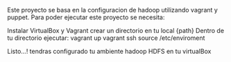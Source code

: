 Este proyecto se basa en la configuracion de hadoop utilizando vagrant y puppet.
Para poder ejecutar este proyecto se necesita:

Instalar VirtualBox y Vagrant
crear un directorio en tu local {path}
Dentro de tu directorio ejecutar:
	vagrant up
	vagrant ssh
	source /etc/enviroment

Listo...! tendras configurado tu ambiente hadoop HDFS en tu virtualBox

